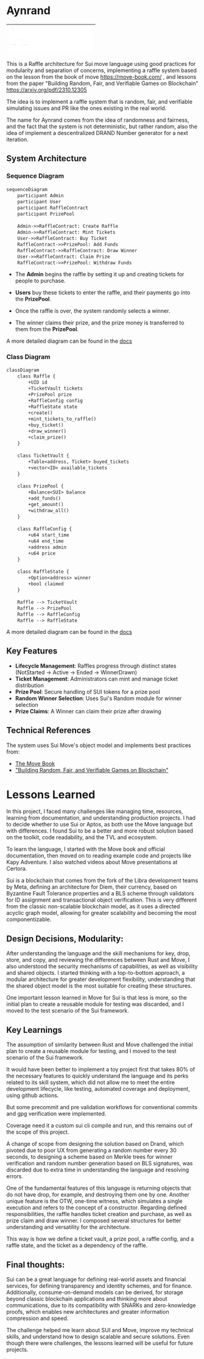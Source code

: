 # Aynrand

| ![Rather Labs Logo](assets/logo.svg) |
|--------------------------------------|


This is a Raffle architecture for Sui move language using good practices for modularity and separation of concerns, implementing a raffle system based on the lesson from the book of move https://move-book.com/ , and lessons from the paper 
"Building Random, Fair, and Verifiable Games on Blockchain"
https://arxiv.org/pdf/2310.12305

The idea is to implement a raffle system that is random, fair, and verifiable simulating issues and PR like the ones existing in the real world.

The name for Aynrand comes from the idea of randomness and fairness, and the fact that the system is not deterministic, but rather random, also the idea of implement a descentralized DRAND Number generator for a next iteration.

## System Architecture

### Sequence Diagram

```mermaid
sequenceDiagram
    participant Admin
    participant User
    participant RaffleContract
    participant PrizePool

    Admin->>RaffleContract: Create Raffle
    Admin->>RaffleContract: Mint Tickets
    User->>RaffleContract: Buy Ticket
    RaffleContract->>PrizePool: Add Funds
    RaffleContract->>RaffleContract: Draw Winner
    User->>RaffleContract: Claim Prize
    RaffleContract->>PrizePool: Withdraw Funds
```

- The **Admin** begins the raffle by setting it up and creating tickets for people to purchase.

- **Users** buy these tickets to enter the raffle, and their payments go into the **PrizePool**.

- Once the raffle is over, the system randomly selects a winner.

- The winner claims their prize, and the prize money is transferred to them from the **PrizePool**.

A more detailed diagram can be found in the [docs](docs/state_diagram.md)

<a id="class-diagram"></a>
### Class Diagram

```mermaid
classDiagram
    class Raffle {
        +UID id
        +TicketVault tickets
        +PrizePool prize
        +RaffleConfig config
        +RaffleState state
        +create()
        +mint_tickets_to_raffle()
        +buy_ticket()
        +draw_winner()
        +claim_prize()
    }

    class TicketVault {
        +Table<address, Ticket> buyed_tickets
        +vector<ID> available_tickets
    }

    class PrizePool {
        +Balance<SUI> balance
        +add_funds()
        +get_amount()
        +withdraw_all()
    }

    class RaffleConfig {
        +u64 start_time
        +u64 end_time
        +address admin
        +u64 price
    }

    class RaffleState {
        +Option<address> winner
        +bool claimed
    }

    Raffle --> TicketVault
    Raffle --> PrizePool
    Raffle --> RaffleConfig
    Raffle --> RaffleState
```  
A more detailed diagram can be found in the [docs](docs/state_diagram.md)

## Key Features

- **Lifecycle Management**: Raffles progress through distinct states (NotStarted → Active → Ended → WinnerDrawn)
- **Ticket Management**: Administrators can mint and manage ticket distribution
- **Prize Pool**: Secure handling of SUI tokens for a prize pool
- **Random Winner Selection**: Uses Sui's Random module for winner selection
- **Prize Claims**: A Winner can claim their prize after drawing

## Technical References

The system uses Sui Move's object model and implements best practices from:
- [The Move Book](https://move-book.com/)
- ["Building Random, Fair, and Verifiable Games on Blockchain"](https://arxiv.org/pdf/2310.12305)

# Lessons Learned
In this project, I faced many challenges like managing time, resources, learning from documentation, and understanding production projects. I had to decide whether to use Sui or Aptos, as both use the Move language but with differences. I found Sui to be a better and more robust solution based on the toolkit, code readability, and the TVL and ecosystem.

To learn the language, I started with the Move book and official documentation, then moved on to reading example code and projects like Kapy Adventure. I also watched videos about Move presentations at Certora.

Sui is a blockchain that comes from the fork of the Libra development teams by Meta, defining an architecture for Diem, their currency, based on Byzantine Fault Tolerance properties and a BLS scheme through validators for ID assignment and transactional object verification. This is very different from the classic non-scalable blockchain model, as it uses a directed acyclic graph model, allowing for greater scalability and becoming the most componentizable.

## Design Decisions, Modularity:

After understanding the language and the skill mechanisms for key, drop, store, and copy, and reviewing the differences between Rust and Move, I also understood the security mechanisms of capabilities, as well as visibility and shared objects.
I started thinking with a top-to-bottom approach, a modular architecture for greater development flexibility, understanding that the shared object model is the most suitable for creating these structures.

One important lesson learned in Move for Sui is that less is more, so the initial plan to create a reusable module for testing was discarded, and I moved to the test scenario of the Sui framework.

## Key Learnings

The assumption of similarity between Rust and Move challenged the initial plan to create a reusable module for testing, and I moved to the test scenario of the Sui framework.

It would have been better to implement a toy project first that takes 80% of the necessary features to quickly understand the language and its perks related to its skill system, which did not allow me to meet the entire development lifecycle, like testing, automated coverage and deployment, using github actions.

But some precommit and pre validation workflows for conventional commits and gpg verification were implemented.

Coverage need it a custom sui cli compile and run, and this remains out of the scope of this project.


A change of scope from designing the solution based on Drand, which pivoted due to poor UX from generating a random number every 30 seconds, to designing a scheme based on Merkle trees for winner verification and random number generation based on BLS signatures, was discarded due to extra time in understanding the language and resolving errors.

One of the fundamental features of this language is returning objects that do not have drop, for example, and destroying them one by one. Another unique feature is the OTW, one-time witness, which simulates a single execution and refers to the concept of a constructor.
Regarding defined responsibilities, the raffle handles ticket creation and purchase, as well as prize claim and draw winner. I composed several structures for better understanding and versatility for the architecture.

This way is how we define a ticket vault, a prize pool, a raffle config, and a raffle state, and the ticket as a dependency of the raffle.

## Final thoughts:
Sui can be a great language for defining real-world assets and financial services, for defining transparency and identity schemes, and for finance. Additionally, consume-on-demand models can be derived, for storage beyond classic blockchain applications and thinking more about communications, due to its compatibility with SNARKs and zero-knowledge proofs, which enables new architectures and greater information compression and speed.

The challenge helped me learn about SUI and Move, improve my technical skills, and understand how to design scalable and secure solutions. Even though there were challenges, the lessons learned will be useful for future projects.
